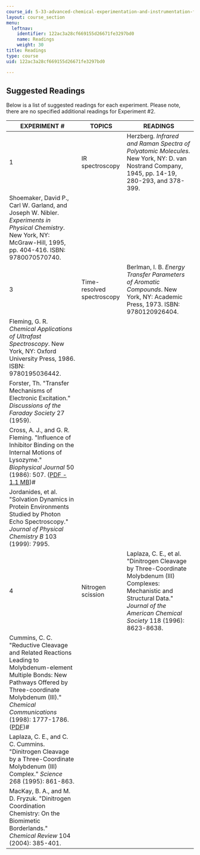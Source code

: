```yaml
---
course_id: 5-33-advanced-chemical-experimentation-and-instrumentation-fall-2007
layout: course_section
menu:
  leftnav:
    identifier: 122ac3a28cf669155d26671fe3297bd0
    name: Readings
    weight: 30
title: Readings
type: course
uid: 122ac3a28cf669155d26671fe3297bd0

---
```


Suggested Readings
------------------

Below is a list of suggested readings for each experiment. Please note, there are no specified additional readings for Experiment #2.

| EXPERIMENT # | TOPICS | READINGS |
| --- | --- | --- |
| 1 | IR spectroscopy | Herzberg. _Infrared and Raman Spectra of Polyatomic Molecules_. New York, NY: D. van Nostrand Company, 1945, pp. 14-19, 280-293, and 378-399. |
| Shoemaker, David P., Carl W. Garland, and Joseph W. Nibler. _Experiments in Physical Chemistry_. New York, NY: McGraw-Hill, 1995, pp. 404-416. ISBN: 9780070570740. |
| 3 | Time-resolved spectroscopy | Berlman, I. B. _Energy Transfer Parameters of Aromatic Compounds_. New York, NY: Academic Press, 1973. ISBN: 9780120926404. |
| Fleming, G. R. _Chemical Applications of Ultrafast Spectroscopy_. New York, NY: Oxford University Press, 1986. ISBN: 9780195036442. |
| Forster, Th. "Transfer Mechanisms of Electronic Excitation." _Discussions of the Faraday Society_ 27 (1959). |
| Cross, A. J., and G. R. Fleming. "Influence of Inhibitor Binding on the Internal Motions of Lysozyme." _Biophysical Journal_ 50 (1986): 507. ([PDF - 1.1 MB](http://www.pubmedcentral.nih.gov/picrender.fcgi?artid=1329727&blobtype=pdf))# |
| Jordanides, et al. "Solvation Dynamics in Protein Environments Studied by Photon Echo Spectroscopy." _Journal of Physical Chemistry B_ 103 (1999): 7995. |
| 4 | Nitrogen scission | Laplaza, C. E., et al. "Dinitrogen Cleavage by Three-Coordinate Molybdenum (III) Complexes: Mechanistic and Structural Data." _Journal of the American Chemical Society_ 118 (1996): 8623-8638. |
| Cummins, C. C. "Reductive Cleavage and Related Reactions Leading to Molybdenum-element Multiple Bonds: New Pathways Offered by Three-coordinate Molybdenum (III)." _Chemical Communications_ (1998): 1777-1786. ([PDF](http://www.rsc.org/delivery/_ArticleLinking/DisplayArticleForFree.cfm?doi=a802402b&JournalCode=CC))# |
| Laplaza, C. E., and C. C. Cummins. "Dinitrogen Cleavage by a Three-Coordinate Molybdenum (III) Complex." _Science_ 268 (1995): 861-863. |
| MacKay, B. A., and M. D. Fryzuk. "Dinitrogen Coordination Chemistry: On the Biomimetic Borderlands." _Chemical Review_ 104 (2004): 385-401.